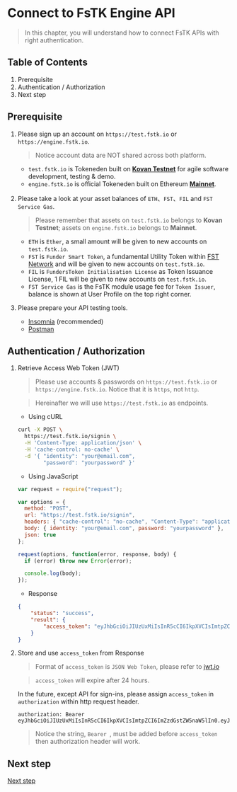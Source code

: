 # Connect to FsTK Engine API

> In this chapter, you will understand how to connect FsTK APIs with right authentication.

## Table of Contents

 1. Prerequisite
 2. Authentication / Authorization
 3. Next step

## Prerequisite

 1. Please sign up an account on `https://test.fstk.io` or `https://engine.fstk.io`.
    >  Notice account data are NOT shared across both platform. 

    - `test.fstk.io` is Tokeneden built on [**Kovan Testnet**](https://kovan.etherscan.io) for agile software development, testing & demo.  
    - `engine.fstk.io` is official Tokeneden built on Ethereum [**Mainnet**](https://etherscan.io).

 2. Please take a look at your asset balances of `ETH`、`FST`、`FIL` and `FST Service Gas`.
    > Please remember that assets on `test.fstk.io` belongs to **Kovan Testnet**; assets on `engine.fstk.io` belongs to **Mainnet**.

    - `ETH` is `Ether`, a small amount will be given to new accounts on `test.fstk.io`. 
    - `FST` is `Funder Smart Token`, a fundamental Utility Token within [FST Network](https://fst.network) and will be given to new accounts on `test.fstk.io`.
    - `FIL` is `FundersToken Initialisation License` as Token Issuance License, 1 FIL will be given to new accounts on `test.fstk.io`.
    - `FST Service Gas` is the FsTK module usage fee for `Token Issuer`, balance is shown at User Profile on the top right corner.

 3. Please prepare your API testing tools.
    - [Insomnia](https://insomnia.rest) (recommended)
    - [Postman](https://www.getpostman.com)

## Authentication / Authorization

 1. Retrieve Access Web Token (JWT)
    > Please use accounts & passwords on `https://test.fstk.io` or `https://engine.fstk.io`. Notice that it is `https`, not `http`.
  
    > Hereinafter we will use `https://test.fstk.io` as endpoints.
    
    - Using cURL

    ```sh
    curl -X POST \
      https://test.fstk.io/signin \
      -H 'Content-Type: application/json' \
      -H 'cache-control: no-cache' \
      -d '{ "identity": "your@email.com",
            "password": "yourpassword" }'
    ```

    - Using JavaScript

    ```javascript
    var request = require("request");
    
    var options = {
      method: "POST",
      url: "https://test.fstk.io/signin",
      headers: { "cache-control": "no-cache", "Content-Type": "application/json" },
      body: { identity: "your@email.com", password: "yourpassword" },
      json: true
    };
    
    request(options, function(error, response, body) {
      if (error) throw new Error(error);
    
      console.log(body);
    });
    ```

    - Response

    ```json
    {
        "status": "success",
        "result": {
            "access_token": "eyJhbGciOiJIUzUxMiIsInR5cCI6IkpXVCIsImtpZCI6ImZzdGstZW5naW5lIn0.eyJ1aWQiOiLDpsKIc8KdXHUwMDEzw6JcdTAwMTHDqMKCwqBje0x0w6nCsCIsImlhdCI6MTU0ODY0OTM4NiwiZXhwIjoxNTQ4NzM1Nzg2LCJhdWQiOiJ1cm46ZnN0azplbmdpbmUiLCJpc3MiOiJ1cm46ZnN0azplbmdpbmUiLCJzdWIiOiJ1cm46ZnN0azplbmdpbmU6YWNjZXNzX3Rva2VuIn0.gEKFuVuz4LOtGg_dughy7i2uzgNeKb1iS0LjM8IfyHkLFpsczTo9Wd4QQwiUfltErsFxf3k1UtdyLWX2z9QQ8w"
        }
    }
    ```

 2. Store and use `access_token` from Response
    > Format of `access_token` is `JSON Web Token`, please refer to [jwt.io](https://jwt.io)

    > `access_token` will expire after 24 hours.

    In the future, except API for sign-ins, please assign `access_token` in `authorization` within http request header. 

    ```http
    authorization: Bearer eyJhbGciOiJIUzUxMiIsInR5cCI6IkpXVCIsImtpZCI6ImZzdGstZW5naW5lIn0.eyJ1aWQiOiLDpsKIc8KdXHUwMDEzw6JcdTAwMTHDqMKCwqBje0x0w6nCsCIsImlhdCI6MTU0ODY0OTM4NiwiZXhwIjoxNTQ4NzM1Nzg2LCJhdWQiOiJ1cm46ZnN0azplbmdpbmUiLCJpc3MiOiJ1cm46ZnN0azplbmdpbmUiLCJzdWIiOiJ1cm46ZnN0azplbmdpbmU6YWNjZXNzX3Rva2VuIn0.gEKFuVuz4LOtGg_dughy7i2uzgNeKb1iS0LjM8IfyHkLFpsczTo9Wd4QQwiUfltErsFxf3k1UtdyLWX2z9QQ8w
    ```

    > Notice the string, `Bearer `, must be added before `access_token` then authorization header will work.

## Next step

[Next step](./02-Get_account_information.en.md)
